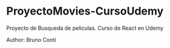 # ProyectoMovies-CursoUdemy
Proyecto de Busqueda de peliculas. Curso de React en Udemy


Author: Bruno Conti
